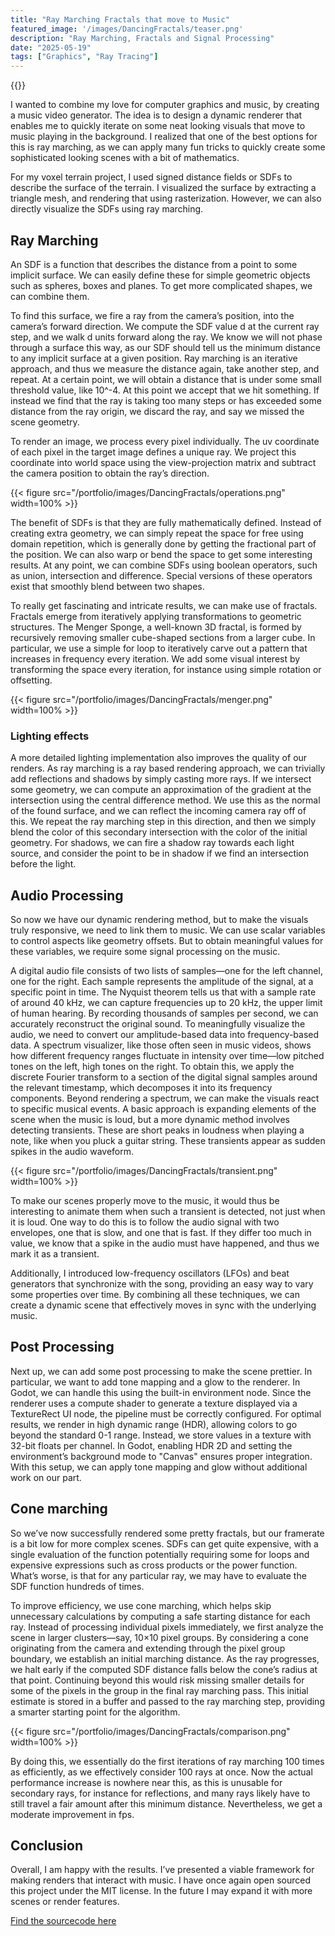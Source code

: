 ```yaml
---
title: "Ray Marching Fractals that move to Music"
featured_image: '/images/DancingFractals/teaser.png'
description: "Ray Marching, Fractals and Signal Processing"
date: "2025-05-19"
tags: ["Graphics", "Ray Tracing"]
---
```


{{<youtube Dz2Hm5ThNFw>}}
  
I wanted to combine my love for computer graphics and music, by creating a music video generator. The idea is to design a dynamic renderer that enables me to quickly iterate on some neat looking visuals that move to music playing in the background. I realized that one of the best options for this is ray marching, as we can apply many fun tricks to quickly create some sophisticated looking scenes with a bit of mathematics.

For my voxel terrain project, I used signed distance fields or SDFs to describe the surface of the terrain. I visualized the surface by extracting a triangle mesh, and rendering  that using rasterization. However, we can also directly visualize the SDFs using ray marching.

## Ray Marching
An SDF is a function that describes the distance from a point to some implicit surface. We can easily define these for simple geometric objects such as spheres, boxes and planes. To get more complicated shapes, we can combine them.

To find this surface, we fire a ray from the camera’s position, into the camera’s forward direction. We compute the SDF value d at the current ray step, and we walk d units forward along the ray. We know we will not phase through a surface this way, as our SDF should tell us the minimum distance to any implicit surface at a given position. Ray marching is an iterative approach, and thus we measure the distance again, take another step, and repeat. At a certain point, we will obtain a distance that is under some small threshold value, like 10^-4. At this point we accept that we hit something. 
If instead we find that the ray is taking too many steps or has exceeded some distance from the ray origin, we discard the ray, and say we missed the scene geometry.

To render an image, we process every pixel individually. The uv coordinate of each pixel in the target image defines a unique ray. We project this coordinate into world space using the view-projection matrix and subtract the camera position to obtain the ray’s direction.

{{< figure src="/portfolio/images/DancingFractals/operations.png" width=100% >}}

The benefit of SDFs is that they are fully mathematically defined. Instead of creating extra geometry, we can simply repeat the space for free using domain repetition, which is generally done by getting the fractional part of the position. We can also warp or bend the space to get some interesting results. At any point, we can combine SDFs using boolean operators, such as union, intersection and difference. Special versions of these operators exist that smoothly blend between two shapes.

To really get fascinating and intricate results, we can make use of fractals.
Fractals emerge from iteratively applying transformations to geometric structures. The Menger Sponge, a well-known 3D fractal, is formed by recursively removing smaller cube-shaped sections from a larger cube. In particular, we use a simple for loop to iteratively carve out a pattern that increases in frequency every iteration. We add some visual interest by transforming the space every iteration, for instance using simple rotation or offsetting.

{{< figure src="/portfolio/images/DancingFractals/menger.png" width=100% >}}

### Lighting effects

A more detailed lighting implementation also improves the quality of our renders.
As ray marching is a ray based rendering approach, we can trivially add reflections and shadows by simply casting more rays. If we intersect some geometry, we can compute an approximation of the gradient at the intersection using the central difference method. We use this as the normal of the found surface, and we can reflect the incoming camera ray off of this. We repeat the ray marching step in this direction, and then we simply blend the color of this secondary intersection with the color of the initial geometry. For shadows, we can fire a shadow ray towards each light source, and consider the point to be in shadow if we find an intersection before the light. 

## Audio Processing
So now we have our dynamic rendering method, but to make the visuals truly responsive, we need to link them to music. We can use scalar variables to control aspects like geometry offsets. But to obtain meaningful values for these variables, we require some signal processing on the music.

A digital audio file consists of two lists of samples—one for the left channel, one for the right. Each sample represents the amplitude of the signal, at a specific point in time. The Nyquist theorem tells us that with a sample rate of around 40 kHz, we can capture frequencies up to 20 kHz, the upper limit of human hearing. By recording thousands of samples per second, we can accurately reconstruct the original sound.
To meaningfully visualize the audio, we need to convert our amplitude-based data into frequency-based data. A spectrum visualizer, like those often seen in music videos, shows how different frequency ranges fluctuate in intensity over time—low pitched tones on the left, high tones on the right. To obtain this, we apply the discrete Fourier transform to a section of the digital signal samples around the relevant timestamp, which decomposes it into its frequency components. 
Beyond rendering a spectrum, we can make the visuals react to specific musical events. A basic approach is expanding elements of the scene when the music is loud, but a more dynamic method involves detecting transients. These are short peaks in loudness when playing a note, like when you pluck a guitar string. These transients appear as sudden spikes in the audio waveform.

{{< figure src="/portfolio/images/DancingFractals/transient.png" width=100% >}}

To make our scenes properly move to the music, it would thus be interesting to animate them when such a transient is detected, not just when it is loud. One way to do this is to follow the audio signal with two envelopes, one that is slow, and one that is fast. If they differ too much in value, we know that a spike in the audio must have happened, and thus we mark it as a transient.

Additionally, I introduced low-frequency oscillators (LFOs) and beat generators that synchronize with the song, providing an easy way to vary some properties over time. 
By combining all these techniques, we can create a dynamic scene that effectively moves in sync with the underlying music.


## Post Processing

Next up, we can add some post processing to make the scene prettier. In particular, we want to add tone mapping and a glow to the renderer. In Godot, we can handle this using the built-in environment node. Since the renderer uses a compute shader to generate a texture displayed via a TextureRect UI node, the pipeline must be correctly configured. For optimal results, we render in high dynamic range (HDR), allowing colors to go beyond the standard 0-1 range. Instead, we store values in a texture with 32-bit floats per channel. In Godot, enabling HDR 2D and setting the environment’s background mode to "Canvas" ensures proper integration. With this setup, we can apply tone mapping and glow without additional work on our part.


## Cone marching
So we’ve now successfully rendered some pretty fractals, but our framerate is a bit low for more complex scenes. SDFs can get quite expensive, with a single evaluation of the function potentially requiring some for loops and expensive expressions such as cross products or the power function. What’s worse, is that for any particular ray, we may have to evaluate the SDF function hundreds of times.

To improve efficiency, we use cone marching, which helps skip unnecessary calculations by computing a safe starting distance for each ray. Instead of processing individual pixels immediately, we first analyze the scene in larger clusters—say, 10×10 pixel groups. By considering a cone originating from the camera and extending through the pixel group boundary, we establish an initial marching distance. As the ray progresses, we halt early if the computed SDF distance falls below the cone’s radius at that point. Continuing beyond this would risk missing smaller details for some of the pixels in the group in the final ray marching pass. This initial estimate is stored in a buffer and passed to the ray marching step, providing a smarter starting point for the algorithm. 

{{< figure src="/portfolio/images/DancingFractals/comparison.png" width=100% >}}

By doing this, we essentially do the first iterations of ray marching 100 times as efficiently, as we effectively consider 100 rays at once. Now the actual performance increase is nowhere near this, as this is unusable for secondary rays, for instance for reflections, and many rays likely have to still travel a fair amount after this minimum distance. Nevertheless, we get a moderate improvement in fps. 

## Conclusion
Overall, I am happy with the results. I’ve presented a viable framework for making renders that interact with music. I have once again open sourced this project under the MIT license. In the future I may expand it with more scenes or render features.


[Find the sourcecode here](https://github.com/JorisAR/MusicVideoGenerator)


